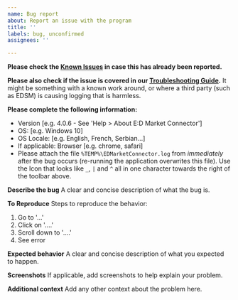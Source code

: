 ```yaml
---
name: Bug report
about: Report an issue with the program
title: ''
labels: bug, unconfirmed
assignees: ''

---
```


**Please check the
[Known Issues](https://github.com/EDCD/EDMarketConnector/issues/618)
in case this has already been reported.**

**Please also check if the issue is covered in our [Troubleshooting Guide](https://github.com/EDCD/EDMarketConnector/wiki/Troubleshooting).** It might be something with a known work around, or where a third party (such as EDSM) is causing logging that is harmless.

**Please complete the following information:**
 - Version [e.g. 4.0.6 - See 'Help > About E:D Market Connector']
 - OS: [e.g. Windows 10]
 - OS Locale: [e.g. English, French, Serbian...]
 - If applicable: Browser [e.g. chrome, safari]
 - Please attach the file `%TEMP%\EDMarketConnector.log` from *immediately* after the bug occurs (re-running the application overwrites this file).  Use the Icon that looks like `_`, `|` and `^` all in one character towards the right of the toolbar above.

**Describe the bug**
A clear and concise description of what the bug is.

**To Reproduce**
Steps to reproduce the behavior:
1. Go to '...'
2. Click on '....'
3. Scroll down to '....'
4. See error

**Expected behavior**
A clear and concise description of what you expected to happen.

**Screenshots**
If applicable, add screenshots to help explain your problem.

**Additional context**
Add any other context about the problem here.
